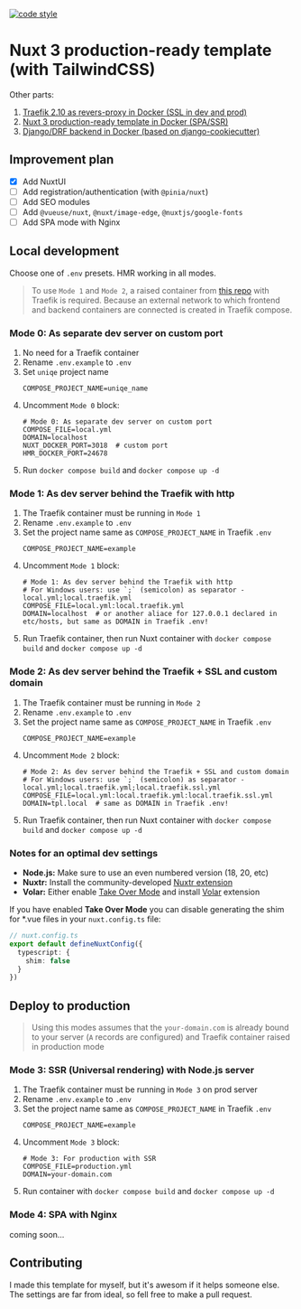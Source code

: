 [![code style](https://antfu.me/badge-code-style.svg)](https://github.com/antfu/eslint-config)
# Nuxt 3 production-ready template (with TailwindCSS)

Other parts:

1. [Traefik 2.10 as revers-proxy in Docker (SSL in dev and prod)](https://github.com/baikov/tpl-traefik)
2. [Nuxt 3 production-ready template in Docker (SPA/SSR)](https://github.com/baikov/tpl-nuxt3)
3. [Django/DRF backend in Docker (based on django-cookiecutter)](https://github.com/baikov/drf-tpl)

## Improvement plan

- [x] Add NuxtUI
- [ ] Add registration/authentication (with `@pinia/nuxt`)
- [ ] Add SEO modules
- [ ] Add `@vueuse/nuxt`, `@nuxt/image-edge`, `@nuxtjs/google-fonts`
- [ ] Add SPA mode with Nginx

## Local development

Choose one of `.env` presets. HMR working in all modes.

> To use `Mode 1` and `Mode 2`, a raised container from [this repo](https://github.com/baikov/tpl-traefik) with Traefik is required. Because an external network to which frontend and backend containers are connected is created in Traefik compose.

### Mode 0: As separate dev server on custom port

1. No need for a Traefik container
1. Rename `.env.example` to `.env`
1. Set `uniqe` project name
    ```env
    COMPOSE_PROJECT_NAME=uniqe_name
    ```
1. Uncomment `Mode 0` block:
    ```env
    # Mode 0: As separate dev server on custom port
    COMPOSE_FILE=local.yml
    DOMAIN=localhost
    NUXT_DOCKER_PORT=3018  # custom port
    HMR_DOCKER_PORT=24678
    ```
1. Run `docker compose build` and `docker compose up -d`

### Mode 1: As dev server behind the Traefik with http

1. The Traefik container must be running in `Mode 1`
1. Rename `.env.example` to `.env`
1. Set the project name same as `COMPOSE_PROJECT_NAME` in Traefik `.env`
    ```env
    COMPOSE_PROJECT_NAME=example
    ```
1. Uncomment `Mode 1` block:
    ```env
    # Mode 1: As dev server behind the Traefik with http
    # For Windows users: use `;` (semicolon) as separator - local.yml;local.traefik.yml
    COMPOSE_FILE=local.yml:local.traefik.yml
    DOMAIN=localhost  # or another aliace for 127.0.0.1 declared in etc/hosts, but same as DOMAIN in Traefik .env!
    ```
1. Run Traefik container, then run Nuxt container with `docker compose build` and `docker compose up -d`

### Mode 2: As dev server behind the Traefik + SSL and custom domain

1. The Traefik container must be running in `Mode 2`
1. Rename `.env.example` to `.env`
1. Set the project name same as `COMPOSE_PROJECT_NAME` in Traefik `.env`
    ```env
    COMPOSE_PROJECT_NAME=example
    ```
1. Uncomment `Mode 2` block:
    ```env
    # Mode 2: As dev server behind the Traefik + SSL and custom domain
    # For Windows users: use `;` (semicolon) as separator - local.yml;local.traefik.yml;local.traefik.ssl.yml
    COMPOSE_FILE=local.yml:local.traefik.yml:local.traefik.ssl.yml
    DOMAIN=tpl.local  # same as DOMAIN in Traefik .env!
    ```
1. Run Traefik container, then run Nuxt container with `docker compose build` and `docker compose up -d`

### Notes for an optimal dev settings

- **Node.js:** Make sure to use an even numbered version (18, 20, etc)
- **Nuxtr:** Install the community-developed [Nuxtr extension](https://marketplace.visualstudio.com/items?itemName=Nuxtr.nuxtr-vscode)
- **Volar:** Either enable [Take Over Mode](https://vuejs.org/guide/typescript/overview.html#volar-takeover-mode) and install [Volar](https://marketplace.visualstudio.com/items?itemName=Vue.volar) extension

If you have enabled **Take Over Mode** you can disable generating the shim for *.vue files in your `nuxt.config.ts` file:

```ts
// nuxt.config.ts
export default defineNuxtConfig({
  typescript: {
    shim: false
  }
})
```

## Deploy to production

> Using this modes assumes that the `your-domain.com` is already bound to your server (`A` records are configured) and Traefik container raised in production mode

### Mode 3: SSR (Universal rendering) with Node.js server

1. The Traefik container must be running in `Mode 3` on prod server
1. Rename `.env.example` to `.env`
1. Set the project name same as `COMPOSE_PROJECT_NAME` in Traefik `.env`
    ```env
    COMPOSE_PROJECT_NAME=example
    ```
1. Uncomment `Mode 3` block:
    ```env
    # Mode 3: For production with SSR
    COMPOSE_FILE=production.yml
    DOMAIN=your-domain.com
    ```
1. Run container with `docker compose build` and `docker compose up -d`

### Mode 4: SPA with Nginx

coming soon...

## Contributing

I made this template for myself, but it's awesom if it helps someone else. The settings are far from ideal, so fell free to make a pull request.
